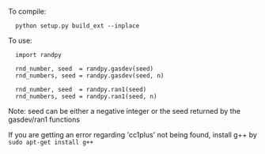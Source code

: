 To compile:
```
  python setup.py build_ext --inplace
```
To use:
```
  import randpy

  rnd_number, seed  = randpy.gasdev(seed)
  rnd_numbers, seed = randpy.gasdev(seed, n)

  rnd_number, seed  = randpy.ran1(seed)
  rnd_numbers, seed = randpy.ran1(seed, n)
```
Note: seed can be either a negative integer or the seed returned by the gasdev/ran1 functions

If you are getting an error regarding 'cc1plus' not being found, install g++ by ```sudo apt-get install g++```
